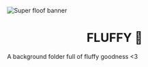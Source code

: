 ![Super floof banner](https://www.theghostsinourmachine.com/wp-content/uploads/2014/04/CFHS-Animal-Banner.jpg)

<h1 align="center">FLUFFY 🐶</h1>

A background folder full of fluffy goodness <3

